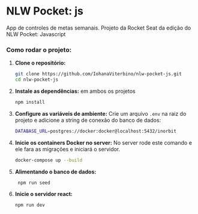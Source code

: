 # NLW Pocket: js
App de controles de metas semanais. Projeto da Rocket Seat da edição do NLW Pocket: Javascript

### Como rodar o projeto:

1. **Clone o repositório:**
   ```bash
   git clone https://github.com/IohanaViterbino/nlw-pocket-js.git
   cd nlw-pocket-js
   ```

2. **Instale as dependências:** em ambos os projetos
   ```bash
   npm install
   ```

3. **Configure as variáveis de ambiente:** Crie um arquivo `.env` na raiz do projeto e adicione a string de conexão do banco de dados:
   ```bash
   DATABASE_URL=postgres://docker:docker@localhost:5432/inorbit
   ```
   
4. **Inicie os containers Docker no server:** No server rode este comando e ele fara as migrações e iniciará o servidor.
   ```bash
   docker-compose up --build
   ```

5. **Alimentando o banco de dados:** 
   ```bash
    npm run seed
   ```

6. **Inicie o servidor react:**
   ```bash
   npm run dev
   ```
